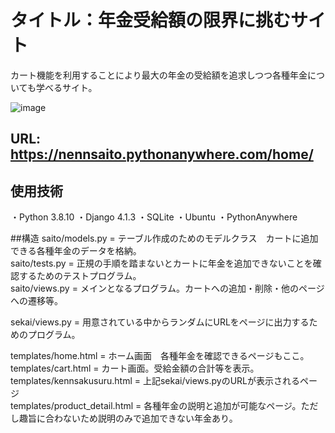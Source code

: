 # タイトル：年金受給額の限界に挑むサイト
カート機能を利用することにより最大の年金の受給額を追求しつつ各種年金についても学べるサイト。

![image](https://user-images.githubusercontent.com/105050060/220826944-3ebb39d2-7047-4156-93f3-881f4f61d0a3.png)

## URL:  https://nennsaito.pythonanywhere.com/home/

## 使用技術
・Python 3.8.10
・Django 4.1.3
・SQLite
・Ubuntu
・PythonAnywhere

##構造
saito/models.py = テーブル作成のためのモデルクラス　カートに追加できる各種年金のデータを格納。  
saito/tests.py = 正規の手順を踏まないとカートに年金を追加できないことを確認するためのテストプログラム。  
saito/views.py = メインとなるプログラム。カートへの追加・削除・他のページへの遷移等。  

sekai/views.py = 用意されている中からランダムにURLをページに出力するためのプログラム。  

templates/home.html = ホーム画面　各種年金を確認できるページもここ。  
templates/cart.html = カート画面。受給金額の合計等を表示。  
templates/kennsakusuru.html = 上記sekai/views.pyのURLが表示されるページ  
templates/product_detail.html = 各種年金の説明と追加が可能なページ。ただし趣旨に合わないため説明のみで追加できない年金あり。  

